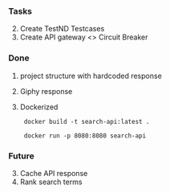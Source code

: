 ### Tasks
    
2) Create TestND Testcases
3) Create API gateway <> Circuit Breaker 



### Done

1) project structure with hardcoded response
2) Giphy response
3) Dockerized

        docker build -t search-api:latest .
        
        docker run -p 8080:8080 search-api


### Future

3) Cache API response
4) Rank search terms